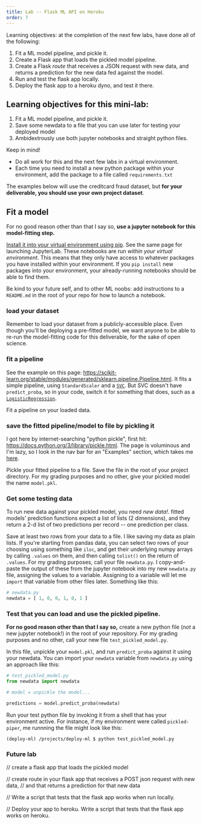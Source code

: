 ```yaml
---
title: Lab -- Flask ML API on Heroku
order: 7
---
```


Learning objectives: at the completion of the next few labs, have done all of
the following:

1. Fit a ML model pipeline, and pickle it.
2. Create a Flask app that loads the pickled model pipeline.
3. Create a Flask _route_ that receives a JSON request with new data, and returns
   a prediction for the new data fed against the model.
4. Run and test the flask app locally.
5. Deploy the flask app to a heroku dyno, and test it there.

## Learning objectives for this mini-lab:

1. Fit a ML model pipeline, and pickle it.
1. Save some newdata to a file that you can use later for testing your
   deployed model
1. Ambidextrously use both jupyter notebooks and straight python files.

Keep in mind!

- Do all work for this and the next few labs in a virtual environment.
- Each time you need to install a new python package within your environment,
  add the package to a file called `requirements.txt`

The examples below will use the creditcard fraud dataset, but
**for your deliverable, you should use your own project dataset**.

## Fit a model

For no good reason other than that I say so,
**use a jupyter notebook for this model-fitting step.**

[Install it into your virtual environment using pip](https://jupyter.org/install).
See the same page for launching JupyterLab. These notebooks are run _within your virtual environment_. This means that they only have access to whatever packages you have installed
within your environment. If you `pip install` new packages into your environment,
your already-running notebooks should be able to find them.

Be kind to your future self, and to other ML noobs: add instructions to a
`README.md` in the root of your repo for how to launch a notebook.


### load your dataset

Remember to load your dataset from a publicly-accessible place. Even though you'll
be deploying a pre-fitted model, we want anyone to be able to re-run the model-fitting
code for this deliverable, for the sake of open science.

### fit a pipeline

See the example on this page: <https://scikit-learn.org/stable/modules/generated/sklearn.pipeline.Pipeline.html>. It fits a simple pipeline, using `StandardScaler` and a [`SVC`](https://scikit-learn.org/stable/modules/generated/sklearn.svm.SVC.html). But SVC doesn't have `predict_proba`, so in your code, switch it for something that does,
such as a [`LogisticRegression`](https://scikit-learn.org/stable/modules/generated/sklearn.linear_model.LogisticRegression.html).

Fit a pipeline on your loaded data.

### save the fitted pipeline/model to file by pickling it

I got here by internet-searching "python pickle", first hit: <https://docs.python.org/3/library/pickle.html>. The page is voluminous and I'm lazy, so I look in the nav bar for
an "Examples" section, which takes me [here](https://docs.python.org/3/library/pickle.html#examples).

Pickle your fitted pipeline to a file. Save the file in the root of your project
directory. For my grading purposes and no other, give your pickled model the name
`model.pkl`.


### Get some testing data

To run new data against your pickled model, you need _new data!_. fitted models'
prediction functions expect a list of lists (2 dimensions), and they return a 2-d list of two predictions per record -- one prediction per class.

Save at least two rows from your data to a file. I like saving my data as plain
lists. If you're starting from pandas data, you can select two rows of your choosing
using something like `iloc`, and get their underlying numpy arrays by calling `.values`
on them, and then calling `tolist()` on the return of `.values`. For my grading purposes,
call your file `newdata.py`. I copy-and-paste the output of these from the jupyter
notebook into my new `newdata.py` file, assigning the values to a variable.
Assigning to a variable will let me `import` that variable from other files later.
Something like this:

```python
# newdata.py
newdata = [ 1, 0, 0, 1, 0, 1 ]
```

### Test that you can load and use the pickled pipeline.

**For no good reason other than that I say so,** create a new python file
(_not_ a new jupyter notebook!) in the root of your repository. For my grading purposes
and no other, call your new file `test_pickled_model.py`.

In this file, unpickle your `model.pkl`, and run `predict_proba` against it using
your newdata. You can import your `newdata` variable from `newdata.py` using an approach like this:

```python
# test_pickled_model.py
from newdata import newdata

# model = unpickle the model...

predictions = model.predict_proba(newdata)
```

Run your test python file by invoking it from a shell that has your environment
active. For instance, if my environment were called `pickled-piper`, me runnning
the file might look like this:

    (deploy-ml) /projects/deploy-ml $ python test_pickled_model.py

### Future lab

// create a flask app that loads the pickled model

// create route in your flask app that receives a POST json request with new data,
// and that returns a prediction for that new data

// Write a script that tests that the flask app works when run locally.

// Deploy your app to heroku. Write a script that tests that the flask app works on heroku.
